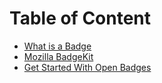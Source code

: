 # Table of Content
* [What is a Badge](book/OpenBadge.md)
* [Mozilla BadgeKit](book/MozillaBadgeKit.md)
* [Get Started With Open Badges](book/GetStartedWithOpenBadges.md)
